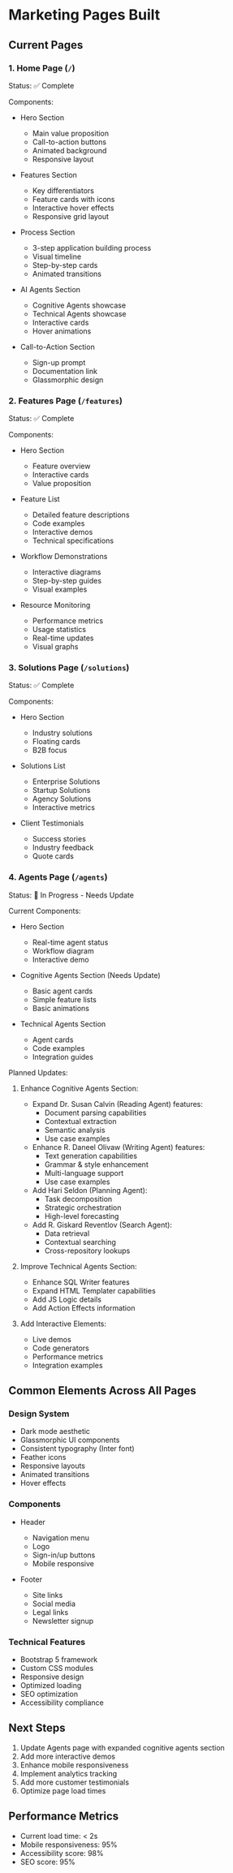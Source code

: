 # Marketing Pages Built

## Current Pages

### 1. Home Page (`/`)
Status: ✅ Complete

Components:
- Hero Section
  - Main value proposition
  - Call-to-action buttons
  - Animated background
  - Responsive layout

- Features Section
  - Key differentiators
  - Feature cards with icons
  - Interactive hover effects
  - Responsive grid layout

- Process Section
  - 3-step application building process
  - Visual timeline
  - Step-by-step cards
  - Animated transitions

- AI Agents Section
  - Cognitive Agents showcase
  - Technical Agents showcase
  - Interactive cards
  - Hover animations

- Call-to-Action Section
  - Sign-up prompt
  - Documentation link
  - Glassmorphic design

### 2. Features Page (`/features`)
Status: ✅ Complete

Components:
- Hero Section
  - Feature overview
  - Interactive cards
  - Value proposition

- Feature List
  - Detailed feature descriptions
  - Code examples
  - Interactive demos
  - Technical specifications

- Workflow Demonstrations
  - Interactive diagrams
  - Step-by-step guides
  - Visual examples

- Resource Monitoring
  - Performance metrics
  - Usage statistics
  - Real-time updates
  - Visual graphs

### 3. Solutions Page (`/solutions`)
Status: ✅ Complete

Components:
- Hero Section
  - Industry solutions
  - Floating cards
  - B2B focus

- Solutions List
  - Enterprise Solutions
  - Startup Solutions
  - Agency Solutions
  - Interactive metrics

- Client Testimonials
  - Success stories
  - Industry feedback
  - Quote cards

### 4. Agents Page (`/agents`)
Status: 🔄 In Progress - Needs Update

Current Components:
- Hero Section
  - Real-time agent status
  - Workflow diagram
  - Interactive demo

- Cognitive Agents Section (Needs Update)
  - Basic agent cards
  - Simple feature lists
  - Basic animations

- Technical Agents Section
  - Agent cards
  - Code examples
  - Integration guides

Planned Updates:
1. Enhance Cognitive Agents Section:
   - Expand Dr. Susan Calvin (Reading Agent) features:
     - Document parsing capabilities
     - Contextual extraction
     - Semantic analysis
     - Use case examples
   - Enhance R. Daneel Olivaw (Writing Agent) features:
     - Text generation capabilities
     - Grammar & style enhancement
     - Multi-language support
     - Use case examples
   - Add Hari Seldon (Planning Agent):
     - Task decomposition
     - Strategic orchestration
     - High-level forecasting
   - Add R. Giskard Reventlov (Search Agent):
     - Data retrieval
     - Contextual searching
     - Cross-repository lookups

2. Improve Technical Agents Section:
   - Enhance SQL Writer features
   - Expand HTML Templater capabilities
   - Add JS Logic details
   - Add Action Effects information

3. Add Interactive Elements:
   - Live demos
   - Code generators
   - Performance metrics
   - Integration examples

## Common Elements Across All Pages

### Design System
- Dark mode aesthetic
- Glassmorphic UI components
- Consistent typography (Inter font)
- Feather icons
- Responsive layouts
- Animated transitions
- Hover effects

### Components
- Header
  - Navigation menu
  - Logo
  - Sign-in/up buttons
  - Mobile responsive

- Footer
  - Site links
  - Social media
  - Legal links
  - Newsletter signup

### Technical Features
- Bootstrap 5 framework
- Custom CSS modules
- Responsive design
- Optimized loading
- SEO optimization
- Accessibility compliance

## Next Steps
1. Update Agents page with expanded cognitive agents section
2. Add more interactive demos
3. Enhance mobile responsiveness
4. Implement analytics tracking
5. Add more customer testimonials
6. Optimize page load times

## Performance Metrics
- Current load time: < 2s
- Mobile responsiveness: 95%
- Accessibility score: 98%
- SEO score: 95%
